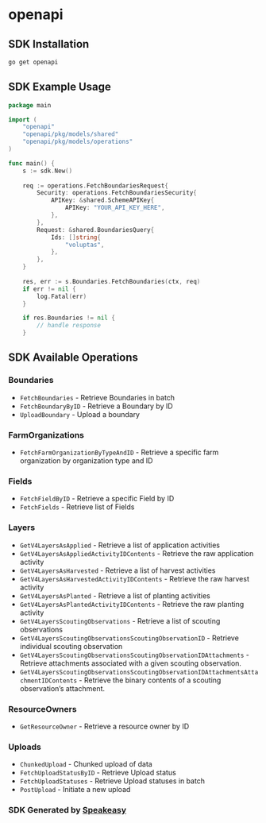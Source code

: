 # openapi

<!-- Start SDK Installation -->
## SDK Installation

```bash
go get openapi
```
<!-- End SDK Installation -->

## SDK Example Usage
<!-- Start SDK Example Usage -->
```go
package main

import (
    "openapi"
    "openapi/pkg/models/shared"
    "openapi/pkg/models/operations"
)

func main() {
    s := sdk.New()
    
    req := operations.FetchBoundariesRequest{
        Security: operations.FetchBoundariesSecurity{
            APIKey: &shared.SchemeAPIKey{
                APIKey: "YOUR_API_KEY_HERE",
            },
        },
        Request: &shared.BoundariesQuery{
            Ids: []string{
                "voluptas",
            },
        },
    }
    
    res, err := s.Boundaries.FetchBoundaries(ctx, req)
    if err != nil {
        log.Fatal(err)
    }

    if res.Boundaries != nil {
        // handle response
    }
```
<!-- End SDK Example Usage -->

<!-- Start SDK Available Operations -->
## SDK Available Operations

### Boundaries

* `FetchBoundaries` - Retrieve Boundaries in batch
* `FetchBoundaryByID` - Retrieve a Boundary by ID
* `UploadBoundary` - Upload a boundary

### FarmOrganizations

* `FetchFarmOrganizationByTypeAndID` - Retrieve a specific farm organization by organization type and ID

### Fields

* `FetchFieldByID` - Retrieve a specific Field by ID
* `FetchFields` - Retrieve list of Fields

### Layers

* `GetV4LayersAsApplied` - Retrieve a list of application activities
* `GetV4LayersAsAppliedActivityIDContents` - Retrieve the raw application activity
* `GetV4LayersAsHarvested` - Retrieve a list of harvest activities
* `GetV4LayersAsHarvestedActivityIDContents` - Retrieve the raw harvest activity
* `GetV4LayersAsPlanted` - Retrieve a list of planting activities
* `GetV4LayersAsPlantedActivityIDContents` - Retrieve the raw planting activity
* `GetV4LayersScoutingObservations` - Retrieve a list of scouting observations
* `GetV4LayersScoutingObservationsScoutingObservationID` - Retrieve individual scouting observation
* `GetV4LayersScoutingObservationsScoutingObservationIDAttachments` - Retrieve attachments associated with a given scouting observation.
* `GetV4LayersScoutingObservationsScoutingObservationIDAttachmentsAttachmentIDContents` - Retrieve the binary contents of a scouting observation’s attachment.

### ResourceOwners

* `GetResourceOwner` - Retrieve a resource owner by ID

### Uploads

* `ChunkedUpload` - Chunked upload of data
* `FetchUploadStatusByID` - Retrieve Upload status
* `FetchUploadStatuses` - Retrieve Upload statuses in batch
* `PostUpload` - Initiate a new upload

<!-- End SDK Available Operations -->

### SDK Generated by [Speakeasy](https://docs.speakeasyapi.dev/docs/using-speakeasy/client-sdks)
